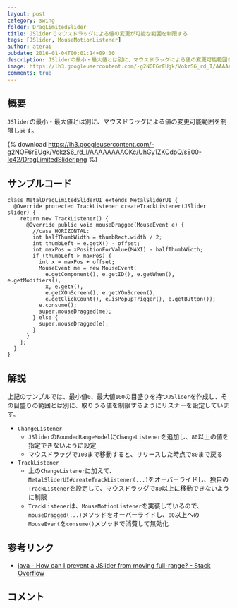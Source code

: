 ```yaml
---
layout: post
category: swing
folder: DragLimitedSlider
title: JSliderでマウスドラッグによる値の変更が可能な範囲を制限する
tags: [JSlider, MouseMotionListener]
author: aterai
pubdate: 2016-01-04T00:01:14+09:00
description: JSliderの最小・最大値とは別に、マウスドラッグによる値の変更可能範囲を制限します。
image: https://lh3.googleusercontent.com/-g2NOF6rEUgk/VokzS6_rd_I/AAAAAAAAOKc/UhGy1ZKCdpQ/s800-Ic42/DragLimitedSlider.png
comments: true
---
```

## 概要
`JSlider`の最小・最大値とは別に、マウスドラッグによる値の変更可能範囲を制限します。

{% download https://lh3.googleusercontent.com/-g2NOF6rEUgk/VokzS6_rd_I/AAAAAAAAOKc/UhGy1ZKCdpQ/s800-Ic42/DragLimitedSlider.png %}

## サンプルコード
<pre class="prettyprint"><code>class MetalDragLimitedSliderUI extends MetalSliderUI {
  @Override protected TrackListener createTrackListener(JSlider slider) {
    return new TrackListener() {
      @Override public void mouseDragged(MouseEvent e) {
        //case HORIZONTAL:
        int halfThumbWidth = thumbRect.width / 2;
        int thumbLeft = e.getX() - offset;
        int maxPos = xPositionForValue(MAXI) - halfThumbWidth;
        if (thumbLeft &gt; maxPos) {
          int x = maxPos + offset;
          MouseEvent me = new MouseEvent(
            e.getComponent(), e.getID(), e.getWhen(), e.getModifiers(),
            x, e.getY(),
            e.getXOnScreen(), e.getYOnScreen(),
            e.getClickCount(), e.isPopupTrigger(), e.getButton());
          e.consume();
          super.mouseDragged(me);
        } else {
          super.mouseDragged(e);
        }
      }
    };
  }
}
</code></pre>

## 解説
上記のサンプルでは、最小値`0`、最大値`100`の目盛りを持つ`JSlider`を作成し、その目盛りの範囲とは別に、取りうる値を制限するようにリスナーを設定しています。

- `ChangeListener`
    - `JSlider`の`BoundedRangeModel`に`ChangeListener`を追加し、`80`以上の値を指定できないように設定
    - マウスドラッグで`100`まで移動すると、リリースした時点で`80`まで戻る
- `TrackListener`
    - 上の`ChangeListener`に加えて、`MetalSliderUI#createTrackListener(...)`をオーバーライドし、独自の`TrackListener`を設定して、マウスドラッグで`80`以上に移動できないように制限
    - `TrackListener`は、`MouseMotionListener`を実装しているので、`mouseDragged(...)`メソッドをオーバーライドし、`80`以上への`MouseEvent`を`consume()`メソッドで消費して無効化

<!-- dummy comment line for breaking list -->

## 参考リンク
- [java - How can I prevent a JSlider from moving full-range? - Stack Overflow](https://stackoverflow.com/questions/34561596/how-can-i-prevent-a-jslider-from-moving-full-range)

<!-- dummy comment line for breaking list -->

## コメント
